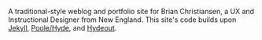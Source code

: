 A traditional-style weblog and portfolio site for Brian Christiansen, a UX and Instructional Designer from New England. This site's code builds upon [Jekyll](https://jekyllrb.com), [Poole/Hyde](https://github.com/poole/hyde), and [Hydeout](https://fongandrew.github.io/hydeout/).